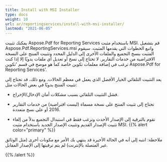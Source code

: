 ```yaml
---
title: Install with MSI Installer
type: docs
weight: 10
url: ar/reportingservices/install-with-msi-installer/
lastmod: "2021-06-05"
---
```


يمكنك تثبيت Aspose.Pdf for Reporting Services باستخدام مثبت MSI. قم بتشغيل Aspose.Pdf.ReportingServices.msi واتبع الخطوات التي يقدمها المثبت. سيقوم المثبت بنسخ التجميع والملفات الأخرى إلى الدليل المحدد وتثبيت المنتج على النسخة الافتراضية من خدمات التقارير. لا تحتاج إلى نسخ أو تعديل أي ملفات يدويًا إلا إذا كنت ترغب في إضافة معلمات تكوين خاصة كما هو موضح في قسم 'تكوين Aspose.Pdf for Reporting Services'.

يعد التثبيت التلقائي الخيار الأفضل الذي يعمل في معظم الحالات. ومع ذلك، قد تحتاج إلى تثبيت المنتج يدويًا في بعض الحالات مثل:

- فشل التثبيت التلقائي بسبب مشكلات أمان الإدخال/الإخراج.
- تحتاج إلى تثبيت المنتج على نسخة مسماة (ليست افتراضية) من خدمات التقارير 2016 أو على نسخ متعددة.

- تقوم بالترقية إلى الإصدار الأحدث وترغب فقط في استبدال التجميع بدلاً من إلغاء تثبيت الإصدار القديم وتثبيت الإصدار الجديد باستخدام مثبت MSI.
{{% alert color="primary" %}}

ملاحظة: انتبه إلى أنه في الحالة الأخيرة قد ينتهي بك الأمر مع مكونات أخرى (مثل الوثائق غير المتصلة بالإنترنت) لم يتم ترقيتها إلى الإصدار المقابل.

{{% /alert %}}